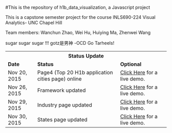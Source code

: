 #This is the repository of h1b_data_visualization, a Javascript project

This is a capstone semester project for the course INLS690-224 Visual Analytics- UNC Chapel Hill

Team members: Wanchun Zhao, Wei Hu, Huiying Ma, Zhenwei Wang

sugar sugar sugar !!! gotz是男神 -OCD Go Tarheels!

<table style="width:100%">
  <th colspan="3">Status Update</th>
  <tr><td><b>Date</b></td><td><b>Status</b></td><td><b>Optional</b></td></tr>
  <tr><td>Nov 20, 2015</td>
    <td>Page4 (Top 20 H1b application cities page) online</td>
    <td><a href="http://wangleibeckham.github.io/ResponsibleBarChartPiechartDemo/">Click Here</a> for a live demo.</td>
  </tr>
   </tr>
<tr><td>Nov 26, 2015</td>
    <td>Framework updated</td>
    <td><a href="http://Teamsugarsugarsugar.github.io/Deliverable/Theme/city.html">Click Here</a> for a live demo.</td>
  </tr>
<tr><td>Nov 29, 2015</td>
    <td>Industry page updated</td>
    <td><a href="http://Teamsugarsugarsugar.github.io/Deliverable/Theme/industry.html">Click Here</a> for a live demo.</td>
  </tr>
<tr><td>Nov 30, 2015</td>
    <td>States page updated</td>
    <td><a href="http://Teamsugarsugarsugar.github.io/Deliverable/Theme/states.html">Click Here</a> for a live demo.</td>
  </tr>

</table>
